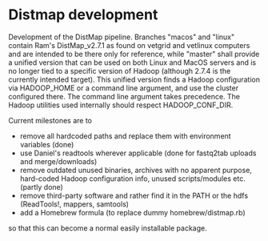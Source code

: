 # Distmap development

Development of the DistMap pipeline. Branches "macos" and "linux" contain
Ram's DistMap_v2.7.1 as found on vetgrid and vetlinux computers and are intended
to be there only for reference, while "master" shall provide a unified version that
can be used on both Linux and MacOS servers and is no longer tied to a specific
version of Hadoop (although 2.7.4 is the currently intended target). This unified
version finds a Hadoop configuration via HADOOP_HOME or a command line argument,
and use the cluster configured there. The command line argument takes precedence.
The Hadoop utilities used internally should respect HADOOP_CONF_DIR.

Current milestones are to

+ remove all hardcoded paths and replace them with environment variables (done)
+ use Daniel's readtools wherever applicable (done for fastq2tab uploads and merge/downloads)
+ remove outdated unused binaries, archives with no apparent purpose, hard-coded
  Hadoop configuration info, unused scripts/modules etc. (partly done)
+ remove third-party software and rather find it in the PATH or the hdfs (ReadTools!, mappers, samtools)
+ add a Homebrew formula (to replace dummy homebrew/distmap.rb)

so that this can become a normal easily installable package.

